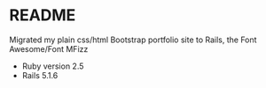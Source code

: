 # README

Migrated my plain css/html Bootstrap portfolio site to Rails, the Font Awesome/Font MFizz


* Ruby version 2.5
* Rails 5.1.6

